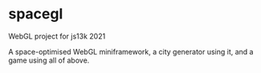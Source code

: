 # spacegl
WebGL project for js13k 2021

A space-optimised WebGL miniframework, a city generator using it, and a game using all of above.
